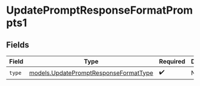 # UpdatePromptResponseFormatPrompts1


## Fields

| Field                                                                                | Type                                                                                 | Required                                                                             | Description                                                                          |
| ------------------------------------------------------------------------------------ | ------------------------------------------------------------------------------------ | ------------------------------------------------------------------------------------ | ------------------------------------------------------------------------------------ |
| `type`                                                                               | [models.UpdatePromptResponseFormatType](../models/updatepromptresponseformattype.md) | :heavy_check_mark:                                                                   | N/A                                                                                  |